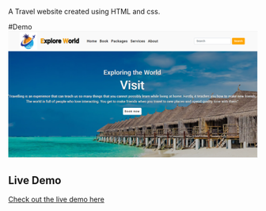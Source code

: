 A Travel website created using HTML and css.

#Demo
![Screenshot](https://github.com/bhavanaab/Travel-website/blob/main/Screenshot%202024-05-26%20182605.png?raw=true)

## Live Demo

[Check out the live demo here](https://bhavanaab.github.io/Travel-website/)

